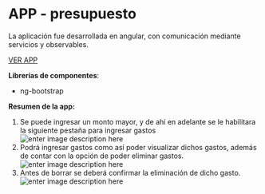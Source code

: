 # APP - presupuesto 
La aplicación fue desarrollada en angular, con comunicación mediante servicios y observables.

[VER APP](https://precious-salamander-f08216.netlify.app/ingresarPresupuesto)

**Librerías de componentes**:
* ng-bootstrap


**Resumen de la app:**

1. Se puede ingresar un monto mayor, y de ahí en adelante se le habilitara la siguiente pestaña para ingresar gastos
![enter image description here](https://raw.githubusercontent.com/aniicossio1997/first-angular/main/app-presupuesto-observables/1_pantalla_principal.png)
2. Podrá ingresar gastos como así poder visualizar dichos gastos, además de contar con la opción de poder eliminar gastos.
![enter image description here](https://raw.githubusercontent.com/aniicossio1997/first-angular/main/app-presupuesto-observables/2_pantalla_lista_presupuesto.png)
3. Antes de borrar se deberá confirmar la eliminación de dicho gasto. ![enter image description here](https://raw.githubusercontent.com/aniicossio1997/first-angular/main/app-presupuesto-observables/3_modal.png)
